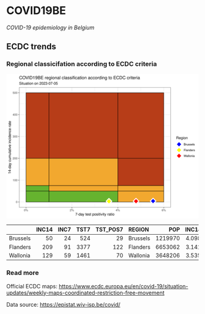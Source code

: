 
# COVID19BE

*COVID-19 epidemiology in Belgium*

## ECDC trends

### Regional classicifation according to ECDC criteria

![](COVID9BE-ecdc-trend.png)

|          | INC14 | INC7 | TST7 | TST\_POS7 | REGION   |     POP | INC14\_RT |       PR7 |          GR |
| :------- | ----: | ---: | ---: | --------: | :------- | ------: | --------: | --------: | ----------: |
| Brussels |    50 |   24 |  524 |        29 | Brussels | 1219970 |  4.098461 | 0.0553435 | \-0.0769231 |
| Flanders |   209 |   91 | 3377 |       122 | Flanders | 6653062 |  3.141411 | 0.0361267 | \-0.2288136 |
| Wallonia |   129 |   59 | 1461 |        70 | Wallonia | 3648206 |  3.535985 | 0.0479124 | \-0.1571429 |

### Read more

Official ECDC maps:
<https://www.ecdc.europa.eu/en/covid-19/situation-updates/weekly-maps-coordinated-restriction-free-movement>

Data source: <https://epistat.wiv-isp.be/covid/>
